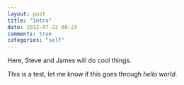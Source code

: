 ```yaml
---
layout: post
title: "Intro"
date: 2012-07-22 08:23
comments: true
categories: "self"
---
```


Here, Steve and James will do cool things.

This is a test, let me know if this goes through *hello world*.
